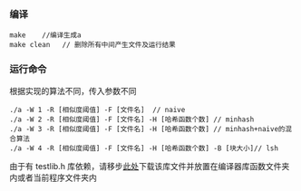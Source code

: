### 编译

```
make    //编译生成a
make clean   // 删除所有中间产生文件及运行结果
```

### 运行命令

根据实现的算法不同，传入参数不同

```
./a -W 1 -R [相似度阈值] -F [文件名]  // naive
./a -W 2 -R [相似度阈值] -F [文件名] -H [哈希函数个数] // minhash
./a -W 3 -R [相似度阈值] -F [文件名] -H [哈希函数个数] // minhash+naive的混合算法
./a -W 4 -R [相似度阈值] -F [文件名] -H [哈希函数个数] -B [块大小]// lsh
```



由于有 testlib.h 库依赖，请移步[此处](https://github.com/MikeMirzayanov/testlib)下载该库文件并放置在编译器库函数文件夹内或者当前程序文件夹内
